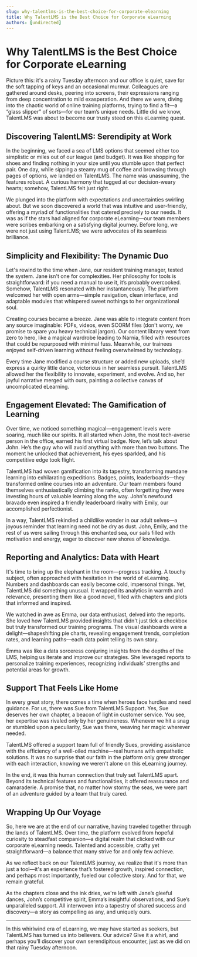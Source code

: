 ```yaml
---
slug: why-talentlms-is-the-best-choice-for-corporate-elearning
title: Why TalentLMS is the Best Choice for Corporate eLearning
authors: [undirected]
---
```



# Why TalentLMS is the Best Choice for Corporate eLearning

Picture this: it's a rainy Tuesday afternoon and our office is quiet, save for the soft tapping of keys and an occasional murmur. Colleagues are gathered around desks, peering into screens, their expressions ranging from deep concentration to mild exasperation. And there we were, diving into the chaotic world of online training platforms, trying to find a fit—a “glass slipper” of sorts—for our team’s unique needs. Little did we know, TalentLMS was about to become our trusty steed on this eLearning quest.

## Discovering TalentLMS: Serendipity at Work

In the beginning, we faced a sea of LMS options that seemed either too simplistic or miles out of our league (and budget). It was like shopping for shoes and finding nothing in your size until you stumble upon that perfect pair. One day, while sipping a steamy mug of coffee and browsing through pages of options, we landed on TalentLMS. The name was unassuming, the features robust. A curious harmony that tugged at our decision-weary hearts; somehow, TalentLMS felt just right.

We plunged into the platform with expectations and uncertainties swirling about. But we soon discovered a world that was intuitive and user-friendly, offering a myriad of functionalities that catered precisely to our needs. It was as if the stars had aligned for corporate eLearning—our team members were scribes embarking on a satisfying digital journey. Before long, we were not just using TalentLMS; we were advocates of its seamless brilliance.

## Simplicity and Flexibility: The Dynamic Duo

Let's rewind to the time when Jane, our resident training manager, tested the system. Jane isn't one for complexities. Her philosophy for tools is straightforward: if you need a manual to use it, it’s probably overcooked. Somehow, TalentLMS resonated with her instantaneously. The platform welcomed her with open arms—simple navigation, clean interface, and adaptable modules that whispered sweet nothings to her organizational soul.

Creating courses became a breeze. Jane was able to integrate content from any source imaginable: PDFs, videos, even SCORM files (don't worry, we promise to spare you heavy technical jargon). Our content library went from zero to hero, like a magical wardrobe leading to Narnia, filled with resources that could be repurposed with minimal fuss. Meanwhile, our trainees enjoyed self-driven learning without feeling overwhelmed by technology.

Every time Jane modified a course structure or added new uploads, she’d express a quirky little dance, victorious in her seamless pursuit. TalentLMS allowed her the flexibility to innovate, experiment, and evolve. And so, her joyful narrative merged with ours, painting a collective canvas of uncomplicated eLearning.

## Engagement Elevated: The Gamification of Learning

Over time, we noticed something magical—engagement levels were soaring, much like our spirits. It all started when John, the most tech-averse person in the office, earned his first virtual badge. Now, let’s talk about John. He’s the guy who will avoid anything with more than two buttons. The moment he unlocked that achievement, his eyes sparkled, and his competitive edge took flight.

TalentLMS had woven gamification into its tapestry, transforming mundane learning into exhilarating expeditions. Badges, points, leaderboards—they transformed online courses into an adventure. Our team members found themselves enthusiastically climbing the ranks, often forgetting they were investing hours of valuable learning along the way. John's newfound bravado even inspired a friendly leaderboard rivalry with Emily, our accomplished perfectionist.

In a way, TalentLMS rekindled a childlike wonder in our adult selves—a joyous reminder that learning need not be dry as dust. John, Emily, and the rest of us were sailing through this enchanted sea, our sails filled with motivation and energy, eager to discover new shores of knowledge.

## Reporting and Analytics: Data with Heart

It's time to bring up the elephant in the room—progress tracking. A touchy subject, often approached with hesitation in the world of eLearning. Numbers and dashboards can easily become cold, impersonal things. Yet, TalentLMS did something unusual. It wrapped its analytics in warmth and relevance, presenting them like a good novel, filled with chapters and plots that informed and inspired.

We watched in awe as Emma, our data enthusiast, delved into the reports. She loved how TalentLMS provided insights that didn't just tick a checkbox but truly transformed our training programs. The visual dashboards were a delight—shapeshifting pie charts, revealing engagement trends, completion rates, and learning paths—each data point telling its own story.

Emma was like a data sorceress conjuring insights from the depths of the LMS, helping us iterate and improve our strategies. She leveraged reports to personalize training experiences, recognizing individuals’ strengths and potential areas for growth.

## Support That Feels Like Home

In every great story, there comes a time when heroes face hurdles and need guidance. For us, there was Sue from TalentLMS Support. Yes, Sue deserves her own chapter, a beacon of light in customer service. You see, her expertise was rivaled only by her genuineness. Whenever we hit a snag or stumbled upon a peculiarity, Sue was there, weaving her magic wherever needed.

TalentLMS offered a support team full of friendly Sues, providing assistance with the efficiency of a well-oiled machine—real humans with empathetic solutions. It was no surprise that our faith in the platform only grew stronger with each interaction, knowing we weren't alone on this eLearning journey.

In the end, it was this human connection that truly set TalentLMS apart. Beyond its technical features and functionalities, it offered reassurance and camaraderie. A promise that, no matter how stormy the seas, we were part of an adventure guided by a team that truly cared.

## Wrapping Up Our Voyage

So, here we are at the end of our narrative, having traveled together through the lands of TalentLMS. Over time, the platform evolved from hopeful curiosity to steadfast companion—a digital realm that clicked with our corporate eLearning needs. Talented and accessible, crafty yet straightforward—a balance that many strive for and only few achieve.

As we reflect back on our TalentLMS journey, we realize that it's more than just a tool—it's an experience that’s fostered growth, inspired connection, and perhaps most importantly, fueled our collective story. And for that, we remain grateful.

As the chapters close and the ink dries, we're left with Jane’s gleeful dances, John’s competitive spirit, Emma’s insightful observations, and Sue’s unparalleled support. All interwoven into a tapestry of shared success and discovery—a story as compelling as any, and uniquely ours. 

---

In this whirlwind era of eLearning, we may have started as seekers, but TalentLMS has turned us into believers. Our advice? Give it a whirl, and perhaps you’ll discover your own serendipitous encounter, just as we did on that rainy Tuesday afternoon.